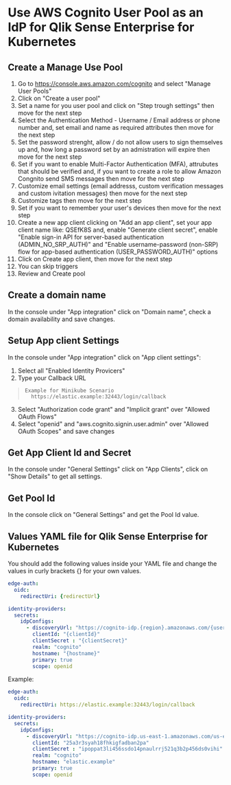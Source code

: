 # Use AWS Cognito User Pool as an IdP for Qlik Sense Enterprise for Kubernetes

## Create a Manage Use Pool 
1) Go to <https://console.aws.amazon.com/cognito> and select "Manage User Pools"
2) Click on "Create a user pool"
3) Set a name for you user pool and click on "Step trough settings" then move for the next step
4) Select the Authentication Method - Username / Email address or phone number and, set email and name as required attributes then move for the next step
5) Set the password strenght, allow / do not allow users to sign themselves up and, how long a password set by an admistration will expire then move for the next step
6) Set if you want to enable Multi-Factor Authentication (MFA), attrubutes that should be verified and, if you want to create a role to allow Amazon Congnito send SMS messages then move for the next step
7) Customize email settings (email addresss, custom verification messages and custom ivitation messages) then move for the next step
8) Customize tags then move for the next step
9) Set if you want to remember your user's devices then move for the next step
10) Create a new app client clicking on "Add an app client", set your app client name like: QSEfK8S and, enable "Generate client secret", enable "Enable sign-in API for server-based authentication (ADMIN_NO_SRP_AUTH)" and "Enable username-password (non-SRP) flow for app-based authentication (USER_PASSWORD_AUTH)" options
11) Click on Create app client, then move for the next step 
12) You can skip triggers
13) Review and Create pool

## Create a domain name
In the console under "App integration" click on "Domain name", check a domain availability and save changes.

## Setup App client Settings
In the console under "App integration" click on "App client settings":

1) Select all "Enabled Identity Provicers"
2) Type your Callback URL
>     Example for Minikube Scenario
>       https://elastic.example:32443/login/callback
3) Select "Authorization code grant" and "Implicit grant" over "Allowed OAuth Flows"
4) Select "openid" and "aws.cognito.signin.user.admin" over "Allowed OAuth Scopes" and save changes

## Get App Client Id and Secret
In the console under "General Settings" click on "App Clients", click on "Show Details" to get all settings.

## Get Pool Id
In the console click on "General Settings" and get the Pool Id value.

## Values YAML file for Qlik Sense Enterprise for Kubernetes

You should add the following values inside your YAML file and change the values in curly brackets {} for your own values.

```yaml
edge-auth:
  oidc:
    redirectUri: {redirectUrl}

identity-providers:
  secrets:
    idpConfigs:
      - discoveryUrl: "https://cognito-idp.{region}.amazonaws.com/{userPoolId}/.well-known/openid-configuration"
        clientId: "{clientId}"
        clientSecret : "{clientSecret}"
        realm: "cognito"
        hostname: "{hostname}"
        primary: true
        scope: openid
```
Example:

```yaml
edge-auth:
  oidc:
    redirectUri: https://elastic.example:32443/login/callback

identity-providers:
  secrets:
    idpConfigs:
      - discoveryUrl: "https://cognito-idp.us-east-1.amazonaws.com/us-east-1_ABC1234/.well-known/openid-configuration"
        clientId: "25a3r3syah18fhkigfadban2pa"
        clientSecret : "ipoppat3li456ssdo14pnaulrrj521q3b2p456ds0vihi"
        realm: "cognito"
        hostname: "elastic.example"
        primary: true
        scope: openid
```
